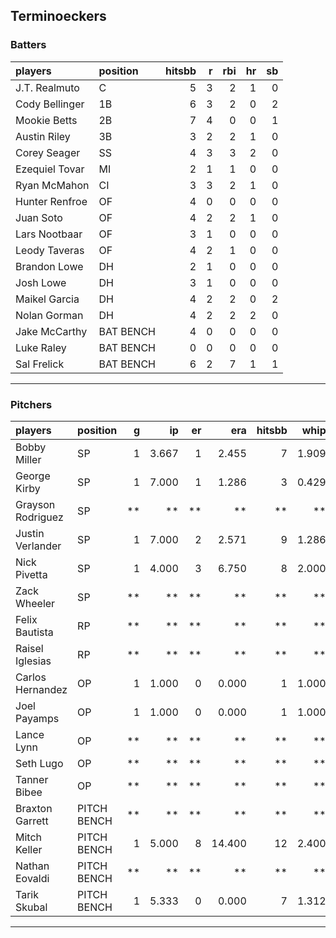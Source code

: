 ## Terminoeckers

### Batters

 
|players        |position  | hitsbb|  r| rbi| hr| sb| 
|:--------------|:---------|------:|--:|---:|--:|--:| 
|J.T. Realmuto  |C         |      5|  3|   2|  1|  0| 
|Cody Bellinger |1B        |      6|  3|   2|  0|  2| 
|Mookie Betts   |2B        |      7|  4|   0|  0|  1| 
|Austin Riley   |3B        |      3|  2|   2|  1|  0| 
|Corey Seager   |SS        |      4|  3|   3|  2|  0| 
|Ezequiel Tovar |MI        |      2|  1|   1|  0|  0| 
|Ryan McMahon   |CI        |      3|  3|   2|  1|  0| 
|Hunter Renfroe |OF        |      4|  0|   0|  0|  0| 
|Juan Soto      |OF        |      4|  2|   2|  1|  0| 
|Lars Nootbaar  |OF        |      3|  1|   0|  0|  0| 
|Leody Taveras  |OF        |      4|  2|   1|  0|  0| 
|Brandon Lowe   |DH        |      2|  1|   0|  0|  0| 
|Josh Lowe      |DH        |      3|  1|   0|  0|  0| 
|Maikel Garcia  |DH        |      4|  2|   2|  0|  2| 
|Nolan Gorman   |DH        |      4|  2|   2|  2|  0| 
|Jake McCarthy  |BAT BENCH |      4|  0|   0|  0|  0| 
|Luke Raley     |BAT BENCH |      0|  0|   0|  0|  0| 
|Sal Frelick    |BAT BENCH |      6|  2|   7|  1|  1| 

* * *

### Pitchers

 
|players           |position    |  g|    ip| er|    era| hitsbb|  whip| so|  w| sv| 
|:-----------------|:-----------|--:|-----:|--:|------:|------:|-----:|--:|--:|--:| 
|Bobby Miller      |SP          |  1| 3.667|  1|  2.455|      7| 1.909|  3|  0|  0| 
|George Kirby      |SP          |  1| 7.000|  1|  1.286|      3| 0.429|  5|  1|  0| 
|Grayson Rodriguez |SP          | **|    **| **|     **|     **|    **| **| **| **| 
|Justin Verlander  |SP          |  1| 7.000|  2|  2.571|      9| 1.286|  4|  0|  0| 
|Nick Pivetta      |SP          |  1| 4.000|  3|  6.750|      8| 2.000|  2|  0|  0| 
|Zack Wheeler      |SP          | **|    **| **|     **|     **|    **| **| **| **| 
|Felix Bautista    |RP          | **|    **| **|     **|     **|    **| **| **| **| 
|Raisel Iglesias   |RP          | **|    **| **|     **|     **|    **| **| **| **| 
|Carlos Hernandez  |OP          |  1| 1.000|  0|  0.000|      1| 1.000|  0|  0|  0| 
|Joel Payamps      |OP          |  1| 1.000|  0|  0.000|      1| 1.000|  0|  0|  0| 
|Lance Lynn        |OP          | **|    **| **|     **|     **|    **| **| **| **| 
|Seth Lugo         |OP          | **|    **| **|     **|     **|    **| **| **| **| 
|Tanner Bibee      |OP          | **|    **| **|     **|     **|    **| **| **| **| 
|Braxton Garrett   |PITCH BENCH | **|    **| **|     **|     **|    **| **| **| **| 
|Mitch Keller      |PITCH BENCH |  1| 5.000|  8| 14.400|     12| 2.400|  5|  0|  0| 
|Nathan Eovaldi    |PITCH BENCH | **|    **| **|     **|     **|    **| **| **| **| 
|Tarik Skubal      |PITCH BENCH |  1| 5.333|  0|  0.000|      7| 1.312|  6|  1|  0| 


* * *


